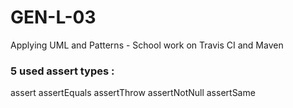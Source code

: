 # GEN-L-03
Applying UML and Patterns - School work on Travis CI and Maven

### 5 used assert types :
assert
assertEquals
assertThrow
assertNotNull
assertSame
